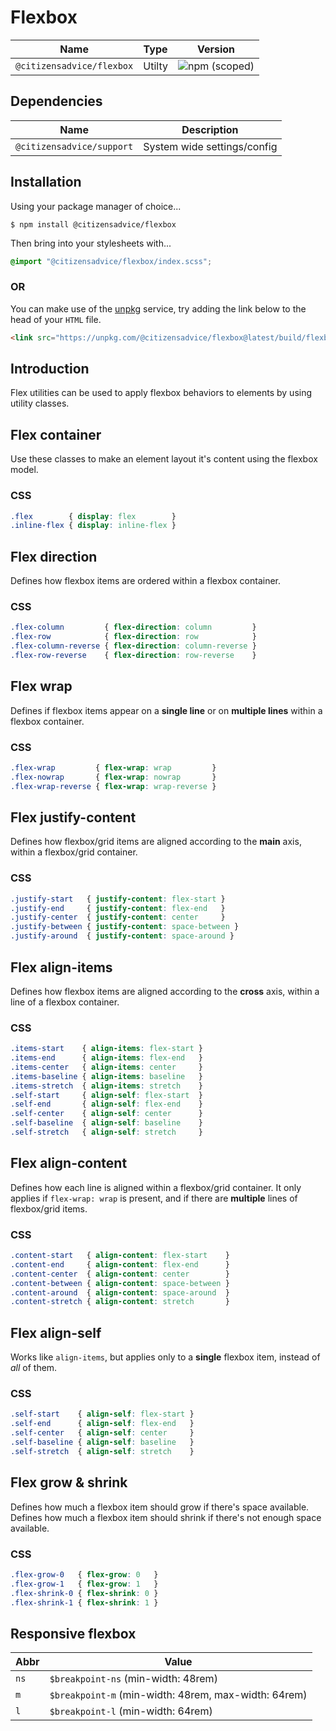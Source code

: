 # Flexbox

| Name                      | Type   | Version                                                                   |
|---------------------------|--------|---------------------------------------------------------------------------|
| `@citizensadvice/flexbox` | Utilty | ![npm (scoped)](https://img.shields.io/npm/v/@citizensadvice/flexbox.svg) |

## Dependencies

| Name                      | Description                 |
|---------------------------|-----------------------------|
| `@citizensadvice/support` | System wide settings/config |

## Installation

Using your package manager of choice...

```shell
$ npm install @citizensadvice/flexbox
```

Then bring into your stylesheets with...

```scss
@import "@citizensadvice/flexbox/index.scss";
```

### OR

You can make use of the [unpkg](https://unpkg.com) service, try adding the link below to the head of your `HTML` file.

```html
<link src="https://unpkg.com/@citizensadvice/flexbox@latest/build/flexbox.css" />
```

## Introduction

Flex utilities can be used to apply flexbox behaviors to elements by using utility classes.

## Flex container

Use these classes to make an element layout it's content using the flexbox model.

### CSS

```css
.flex        { display: flex        }
.inline-flex { display: inline-flex }
```

## Flex direction

Defines how flexbox items are ordered within a flexbox container.

### CSS

```css
.flex-column         { flex-direction: column         }
.flex-row            { flex-direction: row            }
.flex-column-reverse { flex-direction: column-reverse }
.flex-row-reverse    { flex-direction: row-reverse    }
```

## Flex wrap

Defines if flexbox items appear on a **single line** or on **multiple lines** within a flexbox container.

### CSS

```css
.flex-wrap         { flex-wrap: wrap         }
.flex-nowrap       { flex-wrap: nowrap       }
.flex-wrap-reverse { flex-wrap: wrap-reverse }
```

## Flex justify-content

Defines how flexbox/grid items are aligned according to the **main** axis, within a flexbox/grid container.

### CSS

```css
.justify-start   { justify-content: flex-start }
.justify-end     { justify-content: flex-end   }
.justify-center  { justify-content: center     }
.justify-between { justify-content: space-between }
.justify-around  { justify-content: space-around }
```

## Flex align-items

Defines how flexbox items are aligned according to the **cross** axis, within a line of a flexbox container.

### CSS

```css
.items-start    { align-items: flex-start }
.items-end      { align-items: flex-end   }
.items-center   { align-items: center     }
.items-baseline { align-items: baseline   }
.items-stretch  { align-items: stretch    }
.self-start     { align-self: flex-start  }
.self-end       { align-self: flex-end    }
.self-center    { align-self: center      }
.self-baseline  { align-self: baseline    }
.self-stretch   { align-self: stretch     }
```

## Flex align-content

Defines how each line is aligned within a flexbox/grid container. It only applies if `flex-wrap: wrap` is present, and if there are **multiple** lines of flexbox/grid items.

### CSS

```css
.content-start   { align-content: flex-start    }
.content-end     { align-content: flex-end      }
.content-center  { align-content: center        }
.content-between { align-content: space-between }
.content-around  { align-content: space-around  }
.content-stretch { align-content: stretch       }
```

## Flex align-self

Works like `align-items`, but applies only to a **single** flexbox item, instead of _all_ of them.

### CSS

```css
.self-start    { align-self: flex-start }
.self-end      { align-self: flex-end   }
.self-center   { align-self: center     }
.self-baseline { align-self: baseline   }
.self-stretch  { align-self: stretch    }
```

## Flex grow & shrink

Defines how much a flexbox item should grow if there's space available.
Defines how much a flexbox item should shrink if there's not enough space available.

### CSS

```css
.flex-grow-0   { flex-grow: 0   }
.flex-grow-1   { flex-grow: 1   }
.flex-shrink-0 { flex-shrink: 0 }
.flex-shrink-1 { flex-shrink: 1 }
```

## Responsive flexbox

| Abbr | Value                                                |
|------|------------------------------------------------------|
| `ns` | `$breakpoint-ns` (min-width: 48rem)                  |
| `m`  | `$breakpoint-m` (min-width: 48rem, max-width: 64rem) |
| `l`  | `$breakpoint-l` (min-width: 64rem)                   |